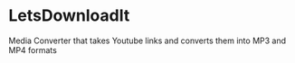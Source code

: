 # LetsDownloadIt
Media Converter that takes Youtube links and converts them into MP3 and MP4 formats 
